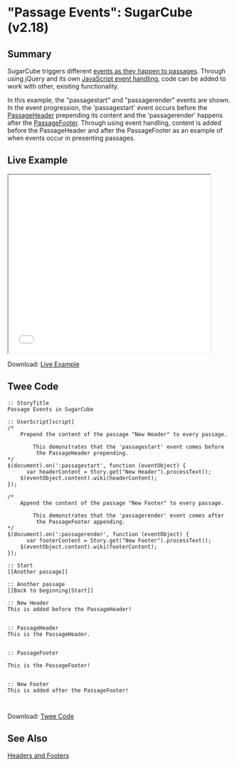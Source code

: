 # "Passage Events": SugarCube (v2.18)

## Summary

SugarCube triggers different [events as they happen to passages](http://www.motoslave.net/sugarcube/2/docs/passage-events-task-objects.html). Through using jQuery and its own [JavaScript event handling](http://api.jquery.com/category/events/event-handler-attachment/), code can be added to work with other, existing functionality.

In this example, the "passagestart" and "passagerender" events are shown. In the event progression, the 'passagestart' event occurs before the [PassageHeader](http://www.motoslave.net/sugarcube/2/docs/special-names.html#special-passages-passageheader) prepending its content and the 'passagerender' happens after the [PassageFooter](http://www.motoslave.net/sugarcube/2/docs/special-names.html#special-passages-passagefooter). Through using event handling, content is added before the PassageHeader and after the PassageFooter as an example of when events occur in presenting passages.

## Live Example

<section>
<iframe src="sugarcube_passage_events_example.html" height=400 width=90%></iframe>

Download: <a href="sugarcube_passage_events_example.html" target="_blank">Live Example</a>
</section>

## Twee Code

```
:: StoryTitle
Passage Events in SugarCube

:: UserScript[script]
/*
    Prepend the content of the passage "New Header" to every passage.
		
		This demonstrates that the 'passagestart' event comes before
		 the PassageHeader prepending.
*/
$(document).on(':passagestart', function (eventObject) {
	  var headerContent = Story.get("New Header").processText(); 
    $(eventObject.content).wiki(headerContent);
});

/*
    Append the content of the passage "New Footer" to every passage.
		
		This demonstrates that the 'passagerender' event comes after
		 the PassageFooter appending.
*/
$(document).on(':passagerender', function (eventObject) {
	  var footerContent = Story.get("New Footer").processText(); 
    $(eventObject.content).wiki(footerContent);
});

:: Start
[[Another passage]]

:: Another passage
[[Back to beginning|Start]]

:: New Header
This is added before the PassageHeader!


:: PassageHeader
This is the PassageHeader.


:: PassageFooter

This is the PassageFooter!


:: New Footer
This is added after the PassageFooter!



```

Download: <a href="sugarcube_passage_events_twee.txt" target="_blank">Twee Code</a>

## See Also

[Headers and Footers](../../headersandfooters/sugarcube/sugarcube_headersandfooters.md)
